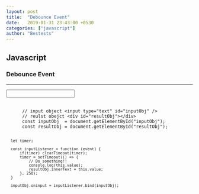 ```yaml
---
layout: post
title:  "Debounce Event"
date:   2019-01-31 23:43:00 +0530
categories: ["javascript"]
author: "Bestests"
---
```

<link rel="stylesheet" href="/js/highlight/styles/monokai.css" />
<script src="/js/highlight/highlight.pack.js"></script>
<script>hljs.initHighlightingOnLoad();</script>

<h2>Javascript</h2>
<h3>Debounce Event</h3>
<hr />
<input type="text" id="inputObj" />
<div id="resultObj"></div>
<pre>
  <code class="javascript">
      // input object &lt;input type="text" id="inputObj" /&gt;
      // reulst obejct &lt;div id="resultObj"&gt;&lt;/div&gt;
      const inputObj  = document.getElementById("inputObj");
      const resultObj = document.getElementById("resultObj");
      
      let timer;
      
      const inputListener = function (event) {
          if(timer) clearTimeout(timer);
          timer = setTimeout(() => {
              // Do something!!
              console.log(this.value);
              resultObj.innerText = this.value;
          }, 250);
      }
      
      inputObj.oninput = inputListener.bind(inputObj);
  </code>
</pre>

<script>
    const inputObj  = document.getElementById("inputObj");
    const resultObj = document.getElementById("resultObj");
      
    let timer;
      
    const inputListener = function (event) {
        if(timer) clearTimeout(timer);
        timer = setTimeout(() => {
            // Do something!!
            console.log(this.value);
            resultObj.innerText = this.value;
        }, 250);
    }
      
    inputObj.oninput = inputListener.bind(inputObj);
</script>
